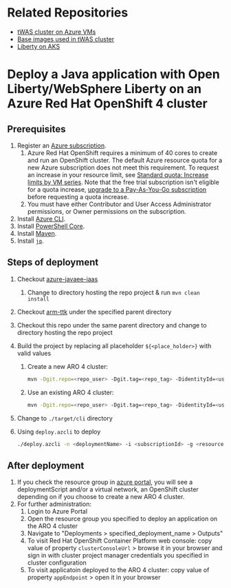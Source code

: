 # Related Repositories

* [tWAS cluster on Azure VMs](https://github.com/WASdev/azure.websphere-traditional.cluster)
* [Base images used in tWAS cluster](https://github.com/WASdev/azure.websphere-traditional.image)
* [Liberty on AKS](https://github.com/WASdev/azure.liberty.aks)

# Deploy a Java application with Open Liberty/WebSphere Liberty on an Azure Red Hat OpenShift 4 cluster

## Prerequisites

1. Register an [Azure subscription](https://azure.microsoft.com/).
   1. Azure Red Hat OpenShift requires a minimum of 40 cores to create and run an OpenShift cluster. The default Azure resource quota for a new Azure subscription does not meet this requirement. To request an increase in your resource limit, see [Standard quota: Increase limits by VM series](https://docs.microsoft.com/en-us/azure/azure-portal/supportability/per-vm-quota-requests). Note that the free trial subscription isn't eligible for a quota increase, [upgrade to a Pay-As-You-Go subscription](https://docs.microsoft.com/en-us/azure/cost-management-billing/manage/upgrade-azure-subscription) before requesting a quota increase.
   1. You must have either Contributor and User Access Administrator permissions, or Owner permissions on the subscription.
1. Install [Azure CLI](https://docs.microsoft.com/cli/azure/install-azure-cli?view=azure-cli-latest).
1. Install [PowerShell Core](https://docs.microsoft.com/powershell/scripting/install/installing-powershell-core-on-linux?view=powershell-7.1).
1. Install [Maven](https://maven.apache.org/download.cgi).
1. Install [`jq`](https://stedolan.github.io/jq/download/).

## Steps of deployment

1. Checkout [azure-javaee-iaas](https://github.com/Azure/azure-javaee-iaas)
   1. Change to directory hosting the repo project & run `mvn clean install`
1. Checkout [arm-ttk](https://github.com/Azure/arm-ttk) under the specified parent directory
1. Checkout this repo under the same parent directory and change to directory hosting the repo project
1. Build the project by replacing all placeholder `${<place_holder>}` with valid values
   1. Create a new ARO 4 cluster:
      ```bash
      mvn -Dgit.repo=<repo_user> -Dgit.tag=<repo_tag> -DidentityId=<user-assigned-managed-identity-id> -DcreateCluster=true -DaadClientId=<aad-client-id> -DaadClientSecret=<aad-client-secret> -Drequire.objectId=<true|false> -DprojMgrUsername=<project-mgr-username> -DprojMgrPassword=<project-mgr-username> -DuploadAppPackage=<true|false> -DuseOpenLibertyImage=<true|false> -DuseJava8=<true|false> -DcontextRoot=<context-root>  -DappReplicas=<app-replicas> -Dtest.args="-Test All" -Ptemplate-validation-tests clean install
      ```

   1. Use an existing ARO 4 cluster:
      ```bash
      mvn -Dgit.repo=<repo_user> -Dgit.tag=<repo_tag> -DidentityId=<user-assigned-managed-identity-id> -DcreateCluster=false -DclusterName=<cluste-name> -DclusterRGName=<cluster-resource-group-name> -DprojMgrUsername=<project-mgr-username> -DprojMgrPassword=<project-mgr-username> -DuploadAppPackage=<true|false> -DuseOpenLibertyImage=<true|false> -DuseJava8=<true|false> -DcontextRoot=<context-root>  -DappReplicas=<app-replicas> -Dtest.args="-Test All" -Ptemplate-validation-tests clean install
      ```

1. Change to `./target/cli` directory
1. Using `deploy.azcli` to deploy

   ```bash
   ./deploy.azcli -n <deploymentName> -i <subscriptionId> -g <resourceGroupName> -l eastus -f <app-package-path> -p <pull-secret-path> -a <aadObjectId> -r <rpObjectId>
   ```

## After deployment

1. If you check the resource group in [azure portal](https://portal.azure.com/), you will see a deploymentScript and/or a virtual network, an OpenShift cluster depending on if you choose to create a new ARO 4 cluster.
1. For further administration:
   1. Login to Azure Portal
   1. Open the resource group you specified to deploy an application on the ARO 4 cluster
   1. Navigate to "Deployments > specified_deployment_name > Outputs"
   1. To visit Red Hat OpenShift Container Platform web console: copy value of property `clusterConsoleUrl` > browse it in your browser and sign in with cluster project manager credentials you specified in cluster configuration
   1. To visit applicatoin deployed to the ARO 4 cluster: copy value of property `appEndpoint` > open it in your browser
